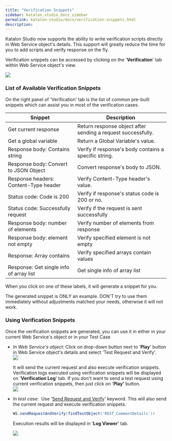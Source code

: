 ```yaml
---
title: "Verification Snippets" 
sidebar: katalon_studio_docs_sidebar
permalink: katalon-studio/docs/verification-snippets.html 
description: 
---
```

Katalon Studio now supports the ability to write verification scripts directly in Web Service object's details. This support will greatly reduce the time for you to add scripts and verify response on the fly.

Verification snippets can be accessed by clicking on the '**Verification**' tab within Web Service object's view.

![](../../images/katalon-studio/docs/verification-snippets/Untitled.png)

### List of Available Verification Snippets

On the right panel of 'Verification' tab is the list of common pre-built snippets which can assist you in most of the verification cases. 

<table><thead><tr><th>Snippet</th><th>Description</th></tr></thead><tbody><tr><td>Get current response</td><td>Return response object after sending a request successfully.</td></tr><tr><td>Get a global variable</td><td>Return a Global Variable's value.</td></tr><tr><td>Response body: Contains string</td><td>Verify if response's body contains a specific string.</td></tr><tr><td>Response body: Convert to JSON Object</td><td>Convert response's body to JSON.</td></tr><tr><td>Response headers: Content-Type header</td><td>Verify Content-Type header's value.</td></tr><tr><td>Status code: Code is 200</td><td>Verify if response's status code is 200 or no.</td></tr><tr><td>Status code: Successfully request</td><td>Verify if the request is sent successfully</td></tr><tr><td>Response body: number of elements</td><td>Verify number of elements from response</td></tr><tr><td>Response body: element not empty</td><td>Verify specified element is not empty</td></tr><tr><td>Response: Array contains</td><td>Verify specified arrays contain values</td></tr><tr><td>Response: Get single info of array list</td><td><span>Get single info of array list</span></td></tr></tbody></table>

When you click on one of these labels, it will generate a snippet for you.

The generated snippet is ONLY an example. DON'T try to use them immediately without adjustments matched your needs, otherwise it will not work.

### Using Verification Snippets

Once the verification snippets are generated, you can use it in either in your current Web Service's object or in your Test Case

*   _In Web Service's object_: Click on drop-down button next to '**Play**' button in Web Service object's details and select 'Test Request and Verify'.   
    ![](../../images/katalon-studio/docs/verification-snippets/Untitled3.png)  
      
    It will send the current request and also execute verification snippets. Verification logs executed using verification snippets will be displayed on '**Verification Log**' tab. If you don't want to send a test request using current verification snippets, then just click on '**Play'** button.  
    ![](../../images/katalon-studio/docs/verification-snippets/Untitled.png)
*   _In test case_:  Use '[Send Request and Verify](https://docs.katalon.com/display/KD/%5BWS%5D+Send+Request+And+Verify)' keyword. This will also send the current request and execute verification snippets. 
    
    ```groovy
    WS.sendRequestAndVerify(findTestObject('REST_CommentDetails'))
    ```
    
    Execution results will be displayed in '**Log Viewer**' tab.
    
    ![](../../images/katalon-studio/docs/verification-snippets/Untitled2.png)